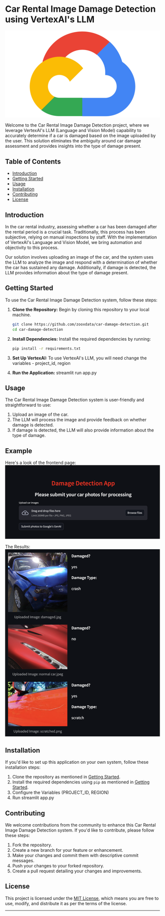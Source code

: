 # Car Rental Image Damage Detection using VertexAI's LLM

![GCP Image](images/logo.png)

Welcome to the Car Rental Image Damage Detection project, where we leverage VertexAI's LLM (Language and Vision Model) capability to accurately determine if a car is damaged based on the image uploaded by the user. This solution eliminates the ambiguity around car damage assessment and provides insights into the type of damage present.

## Table of Contents
- [Introduction](#introduction)
- [Getting Started](#getting-started)
- [Usage](#usage)
- [Installation](#installation)
- [Contributing](#contributing)
- [License](#license)

## Introduction
In the car rental industry, assessing whether a car has been damaged after the rental period is a crucial task. Traditionally, this process has been subjective, relying on manual inspections by staff. With the implementation of VertexAI's Language and Vision Model, we bring automation and objectivity to this process.

Our solution involves uploading an image of the car, and the system uses the LLM to analyze the image and respond with a determination of whether the car has sustained any damage. Additionally, if damage is detected, the LLM provides information about the type of damage present.

## Getting Started
To use the Car Rental Image Damage Detection system, follow these steps:

1. **Clone the Repository:** Begin by cloning this repository to your local machine.

    ```bash
    git clone https://github.com/zooxdata/car-damage-detection.git
    cd car-damage-detection
    ```

2. **Install Dependencies:** Install the required dependencies by running:

    ```bash
    pip install -r requirements.txt
    ```

3. **Set Up VertexAI:** To use VertexAI's LLM, you will need change the variables - project_id, region

4. **Run the Application:** streamlit run app.py

## Usage
The Car Rental Image Damage Detection system is user-friendly and straightforward to use:

1. Upload an image of the car.
2. The LLM will process the image and provide feedback on whether damage is detected.
3. If damage is detected, the LLM will also provide information about the type of damage.

## Example
Here's a look of the frontend page:
![Main-Page](images/Main.png)

The Results:
![Results](images/Results.png)

## Installation
If you'd like to set up this application on your own system, follow these installation steps:

1. Clone the repository as mentioned in [Getting Started](#getting-started).
2. Install the required dependencies using `pip` as mentioned in [Getting Started](#getting-started).
3. Configure the Variables (PROJECT_ID, REGION)
4. Run streamlit app.py

## Contributing
We welcome contributions from the community to enhance this Car Rental Image Damage Detection system. If you'd like to contribute, please follow these steps:

1. Fork the repository.
2. Create a new branch for your feature or enhancement.
3. Make your changes and commit them with descriptive commit messages.
4. Push your changes to your forked repository.
5. Create a pull request detailing your changes and improvements.

## License
This project is licensed under the [MIT License](LICENSE), which means you are free to use, modify, and distribute it as per the terms of the license.

---